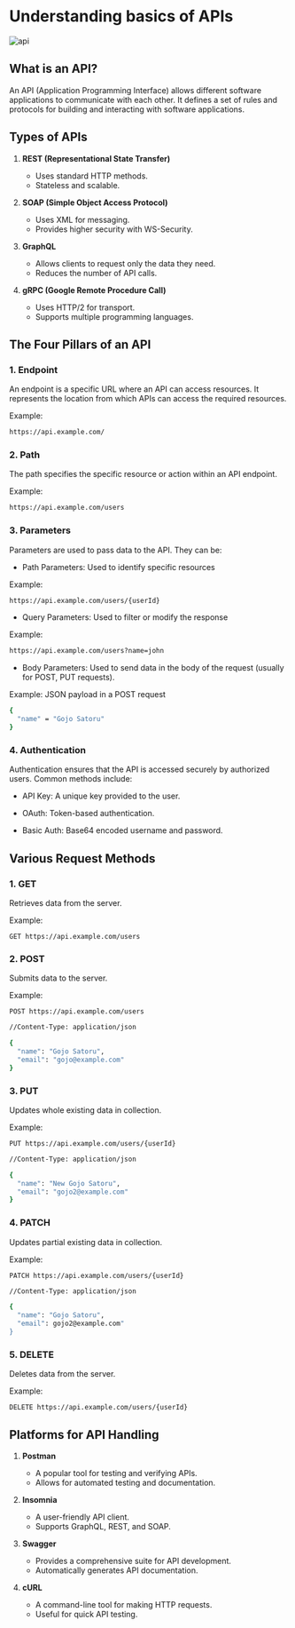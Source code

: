# Understanding basics of APIs 

![api](https://github.com/user-attachments/assets/29620d07-b843-4261-93f9-3348043245e1)

## What is an API?

An API (Application Programming Interface) allows different software applications to communicate with each other. It defines a set of rules and protocols for building and interacting with software applications.

## Types of APIs

1. **REST (Representational State Transfer)**
   - Uses standard HTTP methods.
   - Stateless and scalable.
   
2. **SOAP (Simple Object Access Protocol)**
   - Uses XML for messaging.
   - Provides higher security with WS-Security.

3. **GraphQL**
   - Allows clients to request only the data they need.
   - Reduces the number of API calls.

4. **gRPC (Google Remote Procedure Call)**
   - Uses HTTP/2 for transport.
   - Supports multiple programming languages.

## The Four Pillars of an API

### 1. Endpoint

An endpoint is a specific URL where an API can access resources. It represents the location from which APIs can access the required resources.

Example:
```bash
https://api.example.com/
```

### 2. Path

The path specifies the specific resource or action within an API endpoint.

Example:
```bash
https://api.example.com/users
```

### 3. Parameters

Parameters are used to pass data to the API. They can be:

- Path Parameters: Used to identify specific resources
  
 Example:
 ```bash
 https://api.example.com/users/{userId}
 ```

- Query Parameters: Used to filter or modify the response

 Example:
 ```bash
 https://api.example.com/users?name=john
 ```

- Body Parameters: Used to send data in the body of the request (usually for POST, PUT requests).

 Example: JSON payload in a POST request
 ```bash
 {
   "name" = "Gojo Satoru"
 }
 ```

### 4. Authentication

Authentication ensures that the API is accessed securely by authorized users. Common methods include:

- API Key: A unique key provided to the user.

- OAuth: Token-based authentication.

- Basic Auth: Base64 encoded username and password.

## Various Request Methods

### 1. GET

Retrieves data from the server.

Example:
```http
GET https://api.example.com/users
```

### 2. POST

Submits data to the server.

Example:
```http
POST https://api.example.com/users
```
```bash
//Content-Type: application/json

{
  "name": "Gojo Satoru",
  "email": "gojo@example.com"
}
```

### 3. PUT

Updates whole existing data in collection.

Example:
```http
PUT https://api.example.com/users/{userId}
```
```bash
//Content-Type: application/json

{
  "name": "New Gojo Satoru",
  "email": "gojo2@example.com"
}
```

### 4. PATCH

Updates partial existing data in collection.

Example:
```http
PATCH https://api.example.com/users/{userId}
```
```bash
//Content-Type: application/json

{
  "name": "Gojo Satoru",
  "email": gojo2@example.com"
}
```

### 5. DELETE

Deletes data from the server.

Example:
```http
DELETE https://api.example.com/users/{userId}
```

## Platforms for API Handling

1. **Postman**
   - A popular tool for testing and verifying APIs.
   - Allows for automated testing and documentation.
   
2. **Insomnia**
   - A user-friendly API client.
   - Supports GraphQL, REST, and SOAP.

3. **Swagger**
   - Provides a comprehensive suite for API development.
   - Automatically generates API documentation.

4. **cURL**
   - A command-line tool for making HTTP requests.
   - Useful for quick API testing.
